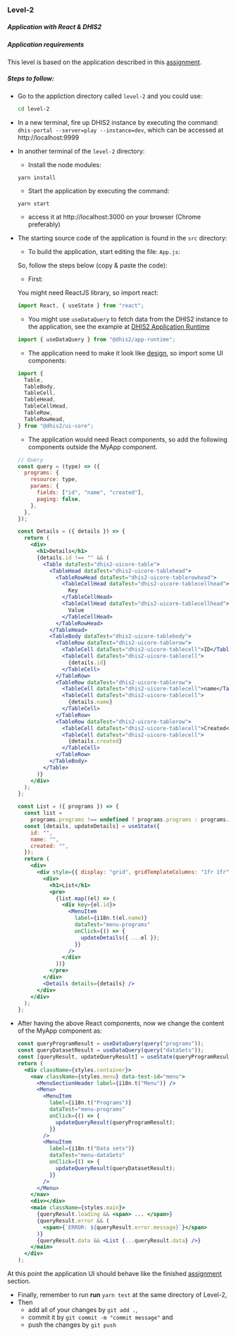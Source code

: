 ### Level-2

##### Application with React & DHIS2

##### Application requirements

This level is based on the application described in this [assignment](https://www.fiftythreetwenty.com/learn/mandatory-exercises/individual/two/).

##### Steps to follow:

- Go to the appliction directory called `level-2` and you could use:

  ```bash
  cd level-2
  ```

- In a new terminal, fire up DHIS2 instance by executing the command: `dhis-portal --server=play --instance=dev`, which can be accessed at http://localhost:9999
- In another terminal of the `level-2` directory:

  - Install the node modules:

  `yarn install`

  - Start the application by executing the command:

  `yarn start`

  - access it at http://localhost:3000 on your browser (Chrome preferably)

- The starting source code of the application is found in the `src` directory:

  - To build the application, start editing the file: `App.js`:

  So, follow the steps below (copy & paste the code):

  - First:

  You might need ReactJS library, so import react:

  ```jsx
  import React, { useState } from "react";
  ```

  - You might use `useDataQuery` to fetch data from the DHIS2 instance to the application, see the example at [DHIS2 Application Runtime](https://runtime.dhis2.nu/#/hooks/useDataQuery)

  ```jsx
  import { useDataQuery } from "@dhis2/app-runtime";
  ```

  - The application need to make it look like [design](https://www.fiftythreetwenty.com/learn/mandatory-exercises/individual/two/), so import some UI components:

  ```jsx
  import {
    Table,
    TableBody,
    TableCell,
    TableHead,
    TableCellHead,
    TableRow,
    TableRowHead,
  } from "@dhis2/ui-core";
  ```

  - The application would need React components, so add the following components outside the MyApp component.

  ```jsx
  // Query
  const query = (type) => ({
    programs: {
      resource: type,
      params: {
        fields: ["id", "name", "created"],
        paging: false,
      },
    },
  });

  const Details = ({ details }) => {
    return (
      <div>
        <h1>Details</h1>
        {details.id !== "" && (
          <Table dataTest="dhis2-uicore-table">
            <TableHead dataTest="dhis2-uicore-tablehead">
              <TableRowHead dataTest="dhis2-uicore-tablerowhead">
                <TableCellHead dataTest="dhis2-uicore-tablecellhead">
                  Key
                </TableCellHead>
                <TableCellHead dataTest="dhis2-uicore-tablecellhead">
                  Value
                </TableCellHead>
              </TableRowHead>
            </TableHead>
            <TableBody dataTest="dhis2-uicore-tablebody">
              <TableRow dataTest="dhis2-uicore-tablerow">
                <TableCell dataTest="dhis2-uicore-tablecell">ID</TableCell>
                <TableCell dataTest="dhis2-uicore-tablecell">
                  {details.id}
                </TableCell>
              </TableRow>
              <TableRow dataTest="dhis2-uicore-tablerow">
                <TableCell dataTest="dhis2-uicore-tablecell">name</TableCell>
                <TableCell dataTest="dhis2-uicore-tablecell">
                  {details.name}
                </TableCell>
              </TableRow>
              <TableRow dataTest="dhis2-uicore-tablerow">
                <TableCell dataTest="dhis2-uicore-tablecell">Created</TableCell>
                <TableCell dataTest="dhis2-uicore-tablecell">
                  {details.created}
                </TableCell>
              </TableRow>
            </TableBody>
          </Table>
        )}
      </div>
    );
  };

  const List = ({ programs }) => {
    const list =
      programs.programs !== undefined ? programs.programs : programs.dataSets;
    const [details, updateDetails] = useState({
      id: "",
      name: "",
      created: "",
    });
    return (
      <div>
        <div style={{ display: "grid", gridTemplateColumns: "1fr 1fr" }}>
          <div>
            <h1>List</h1>
            <pre>
              {list.map((el) => (
                <div key={el.id}>
                  <MenuItem
                    label={i18n.t(el.name)}
                    dataTest="menu-programs"
                    onClick={() => {
                      updateDetails({ ...el });
                    }}
                  />
                </div>
              ))}
            </pre>
          </div>
          <Details details={details} />
        </div>
      </div>
    );
  };
  ```

- After having the above React components, now we change the content of the MyApp component as:

  ```jsx
  const queryProgramResult = useDataQuery(query("programs"));
  const queryDatasetResult = useDataQuery(query("dataSets"));
  const [queryResult, updateQueryResult] = useState(queryProgramResult);
  return (
    <div className={styles.container}>
      <nav className={styles.menu} data-test-id="menu">
        <MenuSectionHeader label={i18n.t("Menu")} />
        <Menu>
          <MenuItem
            label={i18n.t("Programs")}
            dataTest="menu-programs"
            onClick={() => {
              updateQueryResult(queryProgramResult);
            }}
          />
          <MenuItem
            label={i18n.t("Data sets")}
            dataTest="menu-dataSets"
            onClick={() => {
              updateQueryResult(queryDatasetResult);
            }}
          />
        </Menu>
      </nav>
      <div></div>
      <main className={styles.main}>
        {queryResult.loading && <span> ... </span>}
        {queryResult.error && (
          <span>{`ERROR: ${queryResult.error.message}`}</span>
        )}
        {queryResult.data && <List {...queryResult.data} />}
      </main>
    </div>
  );
  ```

At this point the application UI should behave like the finished [assignment](https://www.fiftythreetwenty.com/learn/mandatory-exercises/individual/two/) section.

- Finally, remember to run **run** `yarn test` at the same directory of Level-2,
- Then
  - add all of your changes by `git add .`,
  - commit it by `git commit -m "commit message"` and
  - push the changes by `git push`
